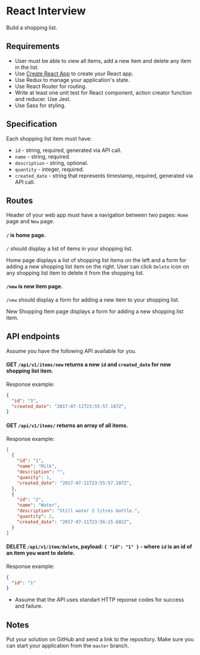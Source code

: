 # React Interview

Build a shopping list.

## Requirements

+ User must be able to view all items, add a new item and delete any item in the list.
+ Use [Create React App](https://github.com/facebookincubator/create-react-app) to create your React app.
+ Use Redux to manage your application's state.
+ Use React Router for routing.
+ Write at least one unit test for React component, action creator function and reducer. Use Jest.
+ Use Sass for styling.

## Specification

Each shopping list item must have:
+ `id` - string, required, generated via API call.
+ `name` - string, required.
+ `description` - string, optional.
+ `quantity` - integer, required.
+ `created_date` - string that represents timestamp, required, generated via API call.

## Routes

Header of your web app must have a navigation between two pages: `Home` page and `New` page.

#### `/` is home page.

`/` should display a list of items in your shopping list.

Home page displays a list of shopping list items on the left and a form for adding a new shopping list item on the right. User can click `Delete` icon on any shopping list item to delete it from the shopping list.

#### `/new` is new item page.

`/new` should display a form for adding a new item to your shopping list.

New Shopping Item page displays a form for adding a new shopping list item.

## API endpoints

Assume you have the following API available for you.

#### GET `/api/v1/items/new` returns a new `id` and `created_date` for new shopping list item.

Response example:

```json
{
  "id": "3",
  "created_date": "2017-07-11T23:55:57.107Z",
}
```

#### GET `/api/v1/items/` returns an array of all items.

Response example:

```json
[
  {
    "id": "1",
    "name": "Milk",
    "description": "",
    "quanity": 1,
    "created_date": "2017-07-11T23:55:57.107Z",
  },
  {
    "id": "2",
    "name": "Water",
    "description": "Still water 2 litres bottle.",
    "quantity": 2,
    "created_date": "2017-07-11T23:56:15.682Z",
  }
]
```

#### DELETE `/api/v1/item/delete`, payload: `{ "id": "1" }` - where `id` is an id of an item you want to delete.

Response example:

```json
{
  "id": "1"
}
```

+ Assume that the API uses standart HTTP reponse codes for success and failure.

## Notes

Put your solution on GitHub and send a link to the repository. Make sure you can start your application from the `master` branch.

